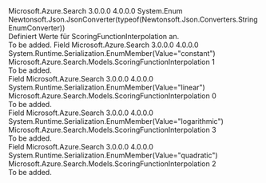 <Type Name="ScoringFunctionInterpolation" FullName="Microsoft.Azure.Search.Models.ScoringFunctionInterpolation">
  <TypeSignature Language="C#" Value="public enum ScoringFunctionInterpolation" />
  <TypeSignature Language="ILAsm" Value=".class public auto ansi sealed ScoringFunctionInterpolation extends System.Enum" />
  <TypeSignature Language="DocId" Value="T:Microsoft.Azure.Search.Models.ScoringFunctionInterpolation" />
  <TypeSignature Language="VB.NET" Value="Public Enum ScoringFunctionInterpolation" />
  <TypeSignature Language="F#" Value="type ScoringFunctionInterpolation = " />
  <AssemblyInfo>
    <AssemblyName>Microsoft.Azure.Search</AssemblyName>
    <AssemblyVersion>3.0.0.0</AssemblyVersion>
    <AssemblyVersion>4.0.0.0</AssemblyVersion>
  </AssemblyInfo>
  <Base>
    <BaseTypeName>System.Enum</BaseTypeName>
  </Base>
  <Attributes>
    <Attribute>
      <AttributeName>Newtonsoft.Json.JsonConverter(typeof(Newtonsoft.Json.Converters.StringEnumConverter))</AttributeName>
    </Attribute>
  </Attributes>
  <Docs>
    <summary>
            Definiert Werte für ScoringFunctionInterpolation an.
            </summary>
    <remarks>To be added.</remarks>
  </Docs>
  <Members>
    <Member MemberName="Constant">
      <MemberSignature Language="C#" Value="Constant" />
      <MemberSignature Language="ILAsm" Value=".field public static literal valuetype Microsoft.Azure.Search.Models.ScoringFunctionInterpolation Constant = int32(1)" />
      <MemberSignature Language="DocId" Value="F:Microsoft.Azure.Search.Models.ScoringFunctionInterpolation.Constant" />
      <MemberSignature Language="VB.NET" Value="Constant" />
      <MemberSignature Language="F#" Value="Constant = 1" Usage="Microsoft.Azure.Search.Models.ScoringFunctionInterpolation.Constant" />
      <MemberType>Field</MemberType>
      <AssemblyInfo>
        <AssemblyName>Microsoft.Azure.Search</AssemblyName>
        <AssemblyVersion>3.0.0.0</AssemblyVersion>
        <AssemblyVersion>4.0.0.0</AssemblyVersion>
      </AssemblyInfo>
      <Attributes>
        <Attribute>
          <AttributeName>System.Runtime.Serialization.EnumMember(Value="constant")</AttributeName>
        </Attribute>
      </Attributes>
      <ReturnValue>
        <ReturnType>Microsoft.Azure.Search.Models.ScoringFunctionInterpolation</ReturnType>
      </ReturnValue>
      <MemberValue>1</MemberValue>
      <Docs>
        <summary>To be added.</summary>
      </Docs>
    </Member>
    <Member MemberName="Linear">
      <MemberSignature Language="C#" Value="Linear" />
      <MemberSignature Language="ILAsm" Value=".field public static literal valuetype Microsoft.Azure.Search.Models.ScoringFunctionInterpolation Linear = int32(0)" />
      <MemberSignature Language="DocId" Value="F:Microsoft.Azure.Search.Models.ScoringFunctionInterpolation.Linear" />
      <MemberSignature Language="VB.NET" Value="Linear" />
      <MemberSignature Language="F#" Value="Linear = 0" Usage="Microsoft.Azure.Search.Models.ScoringFunctionInterpolation.Linear" />
      <MemberType>Field</MemberType>
      <AssemblyInfo>
        <AssemblyName>Microsoft.Azure.Search</AssemblyName>
        <AssemblyVersion>3.0.0.0</AssemblyVersion>
        <AssemblyVersion>4.0.0.0</AssemblyVersion>
      </AssemblyInfo>
      <Attributes>
        <Attribute>
          <AttributeName>System.Runtime.Serialization.EnumMember(Value="linear")</AttributeName>
        </Attribute>
      </Attributes>
      <ReturnValue>
        <ReturnType>Microsoft.Azure.Search.Models.ScoringFunctionInterpolation</ReturnType>
      </ReturnValue>
      <MemberValue>0</MemberValue>
      <Docs>
        <summary>To be added.</summary>
      </Docs>
    </Member>
    <Member MemberName="Logarithmic">
      <MemberSignature Language="C#" Value="Logarithmic" />
      <MemberSignature Language="ILAsm" Value=".field public static literal valuetype Microsoft.Azure.Search.Models.ScoringFunctionInterpolation Logarithmic = int32(3)" />
      <MemberSignature Language="DocId" Value="F:Microsoft.Azure.Search.Models.ScoringFunctionInterpolation.Logarithmic" />
      <MemberSignature Language="VB.NET" Value="Logarithmic" />
      <MemberSignature Language="F#" Value="Logarithmic = 3" Usage="Microsoft.Azure.Search.Models.ScoringFunctionInterpolation.Logarithmic" />
      <MemberType>Field</MemberType>
      <AssemblyInfo>
        <AssemblyName>Microsoft.Azure.Search</AssemblyName>
        <AssemblyVersion>3.0.0.0</AssemblyVersion>
        <AssemblyVersion>4.0.0.0</AssemblyVersion>
      </AssemblyInfo>
      <Attributes>
        <Attribute>
          <AttributeName>System.Runtime.Serialization.EnumMember(Value="logarithmic")</AttributeName>
        </Attribute>
      </Attributes>
      <ReturnValue>
        <ReturnType>Microsoft.Azure.Search.Models.ScoringFunctionInterpolation</ReturnType>
      </ReturnValue>
      <MemberValue>3</MemberValue>
      <Docs>
        <summary>To be added.</summary>
      </Docs>
    </Member>
    <Member MemberName="Quadratic">
      <MemberSignature Language="C#" Value="Quadratic" />
      <MemberSignature Language="ILAsm" Value=".field public static literal valuetype Microsoft.Azure.Search.Models.ScoringFunctionInterpolation Quadratic = int32(2)" />
      <MemberSignature Language="DocId" Value="F:Microsoft.Azure.Search.Models.ScoringFunctionInterpolation.Quadratic" />
      <MemberSignature Language="VB.NET" Value="Quadratic" />
      <MemberSignature Language="F#" Value="Quadratic = 2" Usage="Microsoft.Azure.Search.Models.ScoringFunctionInterpolation.Quadratic" />
      <MemberType>Field</MemberType>
      <AssemblyInfo>
        <AssemblyName>Microsoft.Azure.Search</AssemblyName>
        <AssemblyVersion>3.0.0.0</AssemblyVersion>
        <AssemblyVersion>4.0.0.0</AssemblyVersion>
      </AssemblyInfo>
      <Attributes>
        <Attribute>
          <AttributeName>System.Runtime.Serialization.EnumMember(Value="quadratic")</AttributeName>
        </Attribute>
      </Attributes>
      <ReturnValue>
        <ReturnType>Microsoft.Azure.Search.Models.ScoringFunctionInterpolation</ReturnType>
      </ReturnValue>
      <MemberValue>2</MemberValue>
      <Docs>
        <summary>To be added.</summary>
      </Docs>
    </Member>
  </Members>
</Type>
